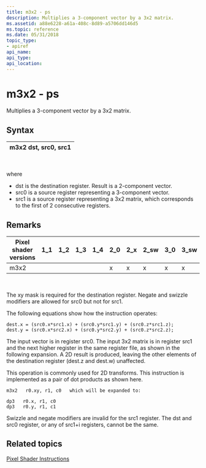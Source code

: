 ```yaml
---
title: m3x2 - ps
description: Multiplies a 3-component vector by a 3x2 matrix.
ms.assetid: a88e6228-a61a-408c-8d89-a5706dd146d5
ms.topic: reference
ms.date: 05/31/2018
topic_type: 
- apiref
api_name: 
api_type: 
api_location: 
---
```


# m3x2 - ps

Multiplies a 3-component vector by a 3x2 matrix.

## Syntax



| m3x2 dst, src0, src1 |
|----------------------|



 

where

-   dst is the destination register. Result is a 2-component vector.
-   src0 is a source register representing a 3-component vector.
-   src1 is a source register representing a 3x2 matrix, which corresponds to the first of 2 consecutive registers.

## Remarks



| Pixel shader versions | 1\_1 | 1\_2 | 1\_3 | 1\_4 | 2\_0 | 2\_x | 2\_sw | 3\_0 | 3\_sw |
|-----------------------|------|------|------|------|------|------|-------|------|-------|
| m3x2                  |      |      |      |      | x    | x    | x     | x    | x     |



 

The xy mask is required for the destination register. Negate and swizzle modifiers are allowed for src0 but not for src1.

The following equations show how the instruction operates:


```
dest.x = (src0.x*src1.x) + (src0.y*src1.y) + (src0.z*src1.z);
dest.y = (src0.x*src2.x) + (src0.y*src2.y) + (src0.z*src2.z);
```



The input vector is in register src0. The input 3x2 matrix is in register src1 and the next higher register in the same register file, as shown in the following expansion. A 2D result is produced, leaving the other elements of the destination register (dest.z and dest.w) unaffected.

This operation is commonly used for 2D transforms. This instruction is implemented as a pair of dot products as shown here.


```
m3x2   r0.xy, r1, c0   which will be expanded to:

dp3   r0.x, r1, c0
dp3   r0.y, r1, c1
```



Swizzle and negate modifiers are invalid for the src1 register. The dst and src0 register, or any of src1+i registers, cannot be the same.

## Related topics

<dl> <dt>

[Pixel Shader Instructions](dx9-graphics-reference-asm-ps-instructions.md)
</dt> </dl>

 

 





